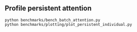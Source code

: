 ## Profile persistent attention
```
python benchmarks/bench_batch_attention.py
python benchmarks/plotting/plot_persistent_individual.py
```
